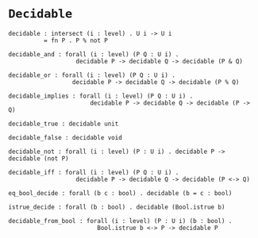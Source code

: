 # `Decidable`

    decidable : intersect (i : level) . U i -> U i
              = fn P . P % not P

    decidable_and : forall (i : level) (P Q : U i) .
                       decidable P -> decidable Q -> decidable (P & Q)

    decidable_or : forall (i : level) (P Q : U i) .
                      decidable P -> decidable Q -> decidable (P % Q)

    decidable_implies : forall (i : level) (P Q : U i) .
                           decidable P -> decidable Q -> decidable (P -> Q)

    decidable_true : decidable unit

    decidable_false : decidable void

    decidable_not : forall (i : level) (P : U i) . decidable P -> decidable (not P)

    decidable_iff : forall (i : level) (P Q : U i) .
                       decidable P -> decidable Q -> decidable (P <-> Q)

    eq_bool_decide : forall (b c : bool) . decidable (b = c : bool)

    istrue_decide : forall (b : bool) . decidable (Bool.istrue b)

    decidable_from_bool : forall (i : level) (P : U i) (b : bool) .
                             Bool.istrue b <-> P -> decidable P
